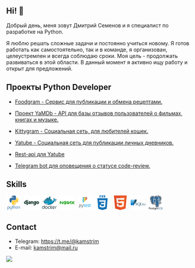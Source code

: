 ##  Hi! 👋

Добрый день, меня зовут Дмитрий Семенов и я специалист по разработке на Python.

Я люблю решать сложные задачи и постоянно учиться новому. Я готов работать как самостоятельно, так и в команде, я организован, целеустремлен и всегда соблюдаю сроки. Моя цель - продолжать развиваться в этой области. В данный момент я активно ищу работу и открыт для предложений.

## Проекты Python Developer

* [Foodgram - Сервис для публикации и обмена рецептами.](https://github.com/kamstrim/foodgram-project-react)

* [Проект YaMDb - API для базы отзывов пользователей о фильмах, книгах и музыке.](https://github.com/kamstrim/api_yamdb)

* [Kittygram - Cоциальная сеть, для любителей кошек.](https://github.com/kamstrim/kittygram_final)

* [Yatube - Cоциальная сеть для публикации личных дневников.](https://github.com/kamstrim/yatube)

* [Rest-api для Yatube](https://github.com/kamstrim/api_final_yatube)

* [Telegram bot для оповещения о статусе code-review.](https://github.com/kamstrim/homework_bot)


## Skills

<div>
  <img src="https://github.com/devicons/devicon/blob/master/icons/python/python-original-wordmark.svg" title="Python" alt="Python" width="40" height="40"/>&nbsp;
  <img src="https://github.com/devicons/devicon/blob/master/icons/django/django-plain-wordmark.svg" title="Django" alt="Django" width="40" height="40"/>&nbsp;
  <img src="https://github.com/devicons/devicon/blob/master/icons/docker/docker-original-wordmark.svg" title="docker" alt="docker" width="40" height="40"/>&nbsp;
  <img src="https://github.com/devicons/devicon/blob/master/icons/nginx/nginx-original.svg" title="nginx" alt="nginx" width="40" height="40"/>&nbsp;
  <img src="https://github.com/devicons/devicon/blob/master/icons/pytest/pytest-original-wordmark.svg" title="pytest" alt="pytest" width="40" height="40"/>&nbsp;
  <img src="https://github.com/devicons/devicon/blob/master/icons/css3/css3-plain-wordmark.svg"  title="CSS3" alt="CSS" width="40" height="40"/>&nbsp;
  <img src="https://github.com/devicons/devicon/blob/master/icons/html5/html5-original.svg" title="HTML5" alt="HTML" width="40" height="40"/>&nbsp;
  <img src="https://github.com/devicons/devicon/blob/master/icons/sqlite/sqlite-original-wordmark.svg" title="sqlite" alt="sqlite" width="40" height="40"/>&nbsp;
  <img src="https://github.com/devicons/devicon/blob/master/icons/postgresql/postgresql-original-wordmark.svg" title="Postgresql"  alt="Postgresql" width="40" height="40"/>&nbsp;
</div>

## Contact

- Telegram: https://t.me/@kamstrim
- E-mail: kamstrim@mail.ru

![](https://komarev.com/ghpvc/?username=Kamstrim&color=brightgreen)

